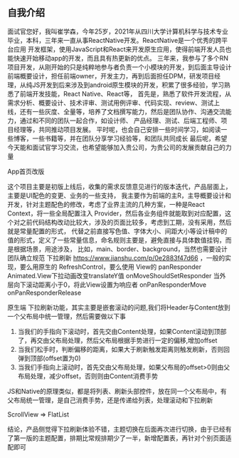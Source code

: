 ## 自我介绍
面试官您好，我叫崔学森，今年25岁，2021年从四川大学计算机科学与技术专业毕业，本科，三年来一直从事ReactNative开发。ReactNative是一个优秀的跨平台应用
开发框架，使用JavaScript和React来开发原生应用，使得前端开发人员也能快速开始移动app的开发，而且具有热更新的优点。
三年来，我参与了多个RN项目开发，从刚开始的只是纯粹地参与者负责一个小模块的开发，到后面主导设计前端概要设计，担任前端owner，开发主力，再到后面担任DPM，研发项目经理，从纯JS开发到后来涉及到android原生模块的开发，积累了很多经验，学习熟悉了前端开发技能，React Native、React等，
首先是，熟悉了软件开发流程，从需求分析、概要设计、技术评审、测试用例评审、代码实现、review、测试上线，还有一些灰度、全量等，培养了文档撰写能力，然后是团队协作、沟通交流能力，通过和不同的团队一起合作，如设计师、
产品经理、测试、后端工程师、项目经理等，共同推动项目发展。
平时呢，也会自己安排一些时间学习，如阅读一些博客，一些书籍等，并在团队分享学习经验等，和团队共同成长
最后呢，希望今天能和面试官学习交流，也希望能够加入贵公司，为贵公司的发展贡献自己的力量

App首页改版

这个项目主要是初版上线后，收集的需求反馈意见进行的版本迭代，产品层面上，主要是UI配色的变更、业务的一些支持，
我主要作为前端的主R，主导概要设计和开发，针对主题配色的修改，考虑了业界主流的几种方案，一种是React Context，将一些全局配置注入
Provider，然后各业务组件就能取到对应配置，这个对之前代码结构改动比较大，涉及的页面比较多，考虑到工期，没有采用，然后就是常量配置的形式，
代替之前直接写色值、字体大小、间距大小等设计稿中的值的形式，定义了一些常量信息，命名规则主要是，避免直接与具体数值挂钩，而是根据场景，用途涉及，
比如，main、border、background，当然也需要设计团队确立规范
下拉刷新
https://www.jianshu.com/p/0e2883f47d66
，一般的实现，要么用原生的 RefreshControl，要么使用 View的 panResponder Animated.View下拉动画改变translateY值
onMoveShouldSetResponder 当外层向下滚动距离小于0，将此View设置为响应者
onPanResponderMove
onPanResponderRelease

原生端
下拉刷新功能，其实主要是嵌套滚动的问题,我们将Header与Content放到一个父布局中统一管理，然后需要做以下事
1. 当我们的手指向下滚动时，首先交由Content处理，如果Content滚动到顶部了，再交由父布局处理，然后父布局根据手势进行一定的偏移,增加offset
2. 当我们松手时，判断偏移的距离，如果大于刷新触发距离则触发刷新，否则回弹到顶部(offset置为0)
3. 当我们手指向上滚动时，首先交由父布局处理，如果父布局的offset>0则由父布局处理，减少offset，否则则由Content消费手势

JS和Native的原理类似，都是将列表、刷新头部控件，放在同一个父布局中，有父布局统一管理，是自己消费手势，还是传递给列表，处理滚动和下拉刷新

ScrollView => FlatList

结论，产品侧觉得下拉刷新体验不错，主题切换在后面再次进行切换，由于已经有了第一版的主题配置，排期比常规排期少了一半，新增配置表，再针对个别页面适配即可

